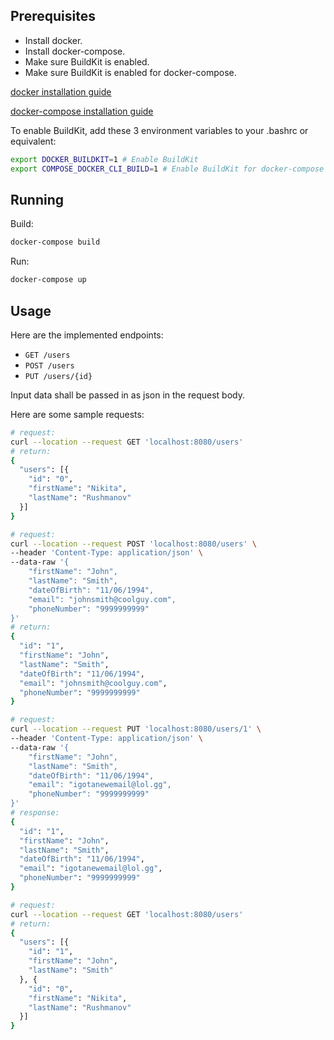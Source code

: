 ## Prerequisites

  - Install docker.
  - Install docker-compose.
  - Make sure BuildKit is enabled.
  - Make sure BuildKit is enabled for docker-compose.

[docker installation guide](https://docs.docker.com/engine/install/ubuntu/)

[docker-compose installation guide](https://docs.docker.com/compose/install/)

To enable BuildKit, add these 3 environment variables to your .bashrc or equivalent:

```sh
export DOCKER_BUILDKIT=1 # Enable BuildKit
export COMPOSE_DOCKER_CLI_BUILD=1 # Enable BuildKit for docker-compose
```

## Running

Build:

```sh
docker-compose build
```

Run:

```sh
docker-compose up
```

## Usage

Here are the implemented endpoints:

  - `GET /users`
  - `POST /users`
  - `PUT /users/{id}`

Input data shall be passed in as json in the request body.

Here are some sample requests:

```sh
# request:
curl --location --request GET 'localhost:8080/users'
# return:
{
  "users": [{
    "id": "0",
    "firstName": "Nikita",
    "lastName": "Rushmanov"
  }]
}

# request:
curl --location --request POST 'localhost:8080/users' \
--header 'Content-Type: application/json' \
--data-raw '{
    "firstName": "John",
    "lastName": "Smith",
    "dateOfBirth": "11/06/1994",
    "email": "johnsmith@coolguy.com",
    "phoneNumber": "9999999999"
}'
# return:
{
  "id": "1",
  "firstName": "John",
  "lastName": "Smith",
  "dateOfBirth": "11/06/1994",
  "email": "johnsmith@coolguy.com",
  "phoneNumber": "9999999999"
}

# request:
curl --location --request PUT 'localhost:8080/users/1' \
--header 'Content-Type: application/json' \
--data-raw '{
    "firstName": "John",
    "lastName": "Smith",
    "dateOfBirth": "11/06/1994",
    "email": "igotanewemail@lol.gg",
    "phoneNumber": "9999999999"
}'
# response:
{
  "id": "1",
  "firstName": "John",
  "lastName": "Smith",
  "dateOfBirth": "11/06/1994",
  "email": "igotanewemail@lol.gg",
  "phoneNumber": "9999999999"
}

# request:
curl --location --request GET 'localhost:8080/users'
# return:
{
  "users": [{
    "id": "1",
    "firstName": "John",
    "lastName": "Smith"
  }, {
    "id": "0",
    "firstName": "Nikita",
    "lastName": "Rushmanov"
  }]
}
```